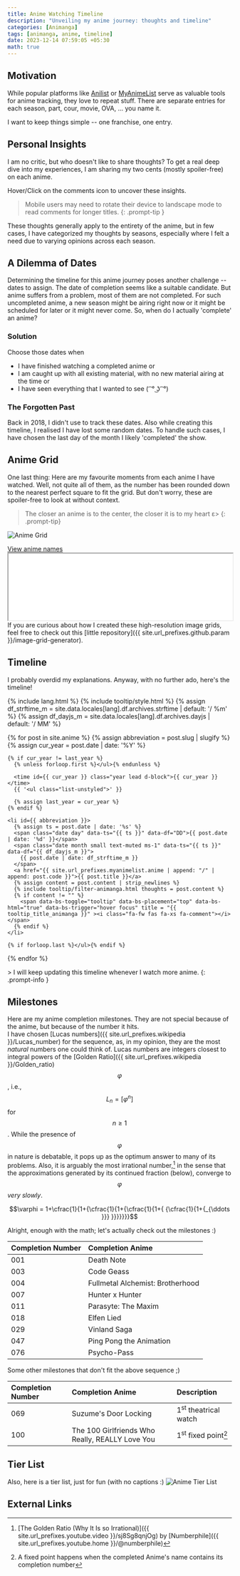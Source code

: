 ```yaml
---
title: Anime Watching Timeline
description: "Unveiling my anime journey: thoughts and timeline"
categories: [Animanga]
tags: [animanga, anime, timeline]
date: 2023-12-14 07:59:05 +05:30
math: true
---
```

## Motivation
While popular platforms like [Anilist](https://anilist.co/user/wrath3435/animelist) or [MyAnimeList](https://myanimelist.net/animelist/wrath3435) serve as valuable tools for anime tracking, they love to repeat stuff. There are separate entries for each season, part, cour, movie, OVA, ... you name it.

I want to keep things simple -- one franchise, one entry.

## Personal Insights
I am no critic, but who doesn't like to share thoughts? To get a real deep dive into my experiences, I am sharing my two cents (mostly spoiler-free) on each anime.

Hover/Click on the comments icon to uncover these insights.
> Mobile users may need to rotate their device to landscape mode to read comments for longer titles.
{: .prompt-tip }

These thoughts generally apply to the entirety of the anime, but in few cases, I have categorized my thoughts by seasons, especially where I felt a need due to varying opinions across each season.

## A Dilemma of Dates
Determining the timeline for this anime journey poses another challenge -- dates to assign. The date of completion seems like a suitable candidate. But anime suffers from a problem, most of them are not completed. For such uncompleted anime, a new season might be airing right now or it might be scheduled for later or it might never come. So, when do I actually 'complete' an anime? 

### Solution
Choose those dates when
- I have finished watching a completed anime or
- I am caught up with all existing material, with no new material airing at the time or
- I have seen everything that I wanted to see ( ͡ ° ͜ʖ ͡ °)

### The Forgotten Past
Back in 2018, I didn't use to track these dates. Also while creating this timeline, I realised I have lost some random dates. To handle such cases, I have chosen the last day of the month I likely 'completed' the show.

## Anime Grid
One last thing: Here are my favourite moments from each anime I have watched. Well, not quite all of them, as the number has been rounded down to the nearest perfect square to fit the grid. But don't worry, these are spoiler-free to look at without context.
> The closer an anime is to the center, the closer it is to my heart ε>
{: .prompt-tip}

![Anime Grid](/anime-grid.jpg)
<div>
  <div class="d-flex justify-content-between hide-border-bottom">
    <a href="#grid-1" data-bs-toggle="collapse" aria-expanded="false" aria-label="h_0-trigger" class="hide-border-bottom">
      <i class="fa-fw fas fa-exclamation-triangle"></i>
      View anime names
      <i class="fas fa-fw fa-angle-down"></i>
    </a>
  </div>
  <div id="grid-1" class="collapse" aria-expanded="false">
    <iframe src="{{ site.cdn }}/anime-grid.txt" width="100%"></iframe>
  </div>
</div>
If you are curious about how I created these high-resolution image grids, feel free to check out this [little repository]({{ site.url_prefixes.github.param }}/image-grid-generator).

## Timeline
I probably overdid my explanations. Anyway, with no further ado, here's the timeline!

{% include lang.html %}
{% include tooltip/style.html %}
{% assign df_strftime_m = site.data.locales[lang].df.archives.strftime | default: '/ %m' %}
{% assign df_dayjs_m = site.data.locales[lang].df.archives.dayjs | default: '/ MM' %}

<div id="archives" class="pl-xl-3">
  {% for post in site.anime %}
    {% assign abbreviation = post.slug | slugify %}
    {% assign cur_year = post.date | date: '%Y' %}

    {% if cur_year != last_year %}
      {% unless forloop.first %}</ul>{% endunless %}

      <time id={{ cur_year }} class="year lead d-block">{{ cur_year }}</time>
      {{ '<ul class="list-unstyled">' }}

      {% assign last_year = cur_year %}
    {% endif %}

    <li id={{ abbreviation }}>
      {% assign ts = post.date | date: '%s' %}
      <span class="date day" data-ts="{{ ts }}" data-df="DD">{{ post.date | date: '%d' }}</span>
      <span class="date month small text-muted ms-1" data-ts="{{ ts }}" data-df="{{ df_dayjs_m }}">
        {{ post.date | date: df_strftime_m }}
      </span>
      <a href="{{ site.url_prefixes.myanimelist.anime | append: "/" | append: post.code }}">{{ post.title }}</a>
      {% assign content = post.content | strip_newlines %}
      {% include tooltip/filter-animanga.html thoughts = post.content %}
      {% if content != "" %}
        <span data-bs-toggle="tooltip" data-bs-placement="top" data-bs-html="true" data-bs-trigger="hover focus" title = "{{ tooltip_title_animanga }}" ><i class="fa-fw fas fa-xs fa-comment"></i></span>
      {% endif %}
    </li>

    {% if forloop.last %}</ul>{% endif %}
  {% endfor %}
</div>
> I will keep updating this timeline whenever I watch more anime.
{: .prompt-info }

## Milestones
Here are my anime completion milestones. They are not special because of the anime, but because of the number it hits.\
I have chosen [Lucas numbers]({{ site.url_prefixes.wikipedia }}/Lucas_number) for the sequence, as, in my opinion, they are the most _natural_ numbers one could think of. Lucas numbers are integers closest to integral powers of the [Golden Ratio]({{ site.url_prefixes.wikipedia }}/Golden_ratio) $$\varphi$$, i.e., $$L_n = [\varphi^n]$$ for $$n\geq 1$$. While the presence of $$\varphi$$ in nature is debatable, it pops up as the optimum answer to many of its problems. Also, it is arguably the most irrational number,[^goldenratio] in the sense that the approximations generated by its continued fraction (below), converge to $$\varphi$$ _very slowly_.

$$\varphi = 1+\cfrac{1}{1+{\cfrac{1}{1+{\cfrac{1}{1+{ {\cfrac{1}{1+{_{\ddots }}} }}}}}}}$$

Alright, enough with the math; let's actually check out the milestones :)

| Completion Number | Completion Anime
| :-- | :--
| 001 | Death Note
| 003 | Code Geass
| 004 | Fullmetal Alchemist: Brotherhood
| 007 | Hunter x Hunter
| 011 | Parasyte: The Maxim
| 018 | Elfen Lied
| 029 | Vinland Saga
| 047 | Ping Pong the Animation
| 076 | Psycho-Pass

Some other milestones that don't fit the above sequence ;)

| Completion Number | Completion Anime | Description
| :-- | :-- | :--
| 069 | Suzume's Door Locking | 1<sup>st</sup> theatrical watch
| 100 | The 100 Girlfriends Who Really, REALLY Love You | 1<sup>st</sup> fixed point[^fixedpoint]

## Tier List
Also, here is a tier list, just for fun (with no captions :)
![Anime Tier List](/anime-tier-list.jpg)

## External Links
[^goldenratio]: [The Golden Ratio (Why It Is so Irrational)]({{ site.url_prefixes.youtube.video }}/sj8Sg8qnjOg) by [Numberphile]({{ site.url_prefixes.youtube.home }}/@numberphile)
[^fixedpoint]: A fixed point happens when the completed Anime's name contains its completion number